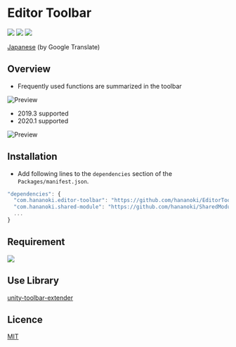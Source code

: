 # Editor Toolbar

![](https://img.shields.io/badge/dynamic/json.svg?uri=https://raw.githubusercontent.com/hananoki/EditorToolbar/master/package.json&label=&query=$.version&prefix=v)
![](https://img.shields.io/badge/unity-2018.3%20or%20later-3BAF75.svg)
![](https://img.shields.io/badge/license-MIT-informational.svg)

[Japanese](https://translate.google.com/translate?sl=en&tl=ja&u=https://github.com/hananoki/EditorToolbar) (by Google Translate)

## Overview
- Frequently used functions are summarized in the toolbar

![Preview](Documentation~/Preview.png)

- 2019.3 supported
- 2020.1 supported

![Preview](Documentation~/Preview_2019.3.png)

## Installation
- Add following lines to the `dependencies` section of the `Packages/manifest.json`.
```js
"dependencies": {
  "com.hananoki.editor-toolbar": "https://github.com/hananoki/EditorToolbar.git",
  "com.hananoki.shared-module": "https://github.com/hananoki/SharedModule.git",
  ...
}
```

## Requirement
[![](https://img.shields.io/badge/SharedModule-v1.7.5%20or%20later-blue.svg)](https://github.com/hananoki/SharedModule)

## Use Library
[unity-toolbar-extender](https://github.com/marijnz/unity-toolbar-extender)

## Licence
[MIT](https://github.com/hananoki/EditorToolbar/blob/master/LICENSE.md)